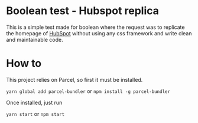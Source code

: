 # Boolean test - Hubspot replica
This is a simple test made for boolean where the request was to replicate the homepage of [HubSpot](https://www.hubspot.com/)
without using any css framework and write clean and maintainable code.

# How to
This project relies on Parcel, so first it must be installed.

`yarn global add parcel-bundler`
or
`npm install -g parcel-bundler`

Once installed, just run

`yarn start`
or
`npm start`


